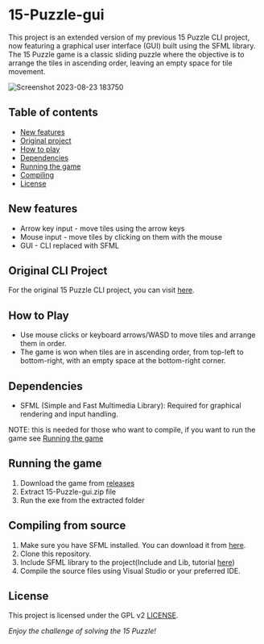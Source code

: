 # 15-Puzzle-gui

This project is an extended version of my previous 15 Puzzle CLI project, now featuring a graphical user interface (GUI) built using the SFML library. The 15 Puzzle game is a classic sliding puzzle where the objective is to arrange the tiles in ascending order, leaving an empty space for tile movement.

![Screenshot 2023-08-23 183750](https://github.com/Edveika/15-Puzzle-gui/assets/113787144/59b88690-8232-4805-94da-b8bc777227fa)

## Table of contents

- [New features](#new-features)
- [Original project](#original-cli-project)
- [How to play](#how-to-play)
- [Dependencies](#dependencies)
- [Running the game](#running-the-game)
- [Compiling](#compiling-from-source)
- [License](#license)

## New features

- Arrow key input - move tiles using the arrow keys
- Mouse input - move tiles by clicking on them with the mouse
- GUI - CLI replaced with SFML

## Original CLI Project

For the original 15 Puzzle CLI project, you can visit [here](https://github.com/Edveika/15-Puzzle-cli).

## How to Play

- Use mouse clicks or keyboard arrows/WASD to move tiles and arrange them in order.
- The game is won when tiles are in ascending order, from top-left to bottom-right, with an empty space at the bottom-right corner.

## Dependencies

- SFML (Simple and Fast Multimedia Library): Required for graphical rendering and input handling.

NOTE: this is needed for those who want to compile, if you want to run the game see [Running the game](#running-the-game)

## Running the game

1. Download the game from [releases](https://github.com/Edveika/15-Puzzle-gui/releases/tag/1.0)
2. Extract 15-Puzzle-gui.zip file
3. Run the exe from the extracted folder

## Compiling from source

1. Make sure you have SFML installed. You can download it from [here](https://www.sfml-dev.org/).
2. Clone this repository.
3. Include SFML library to the project(Include and Lib, tutorial [here](https://www.sfml-dev.org/tutorials/2.6/start-vc.php))
4. Compile the source files using Visual Studio or your preferred IDE.

## License

This project is licensed under the GPL v2 [LICENSE](LICENSE).

_Enjoy the challenge of solving the 15 Puzzle!_
